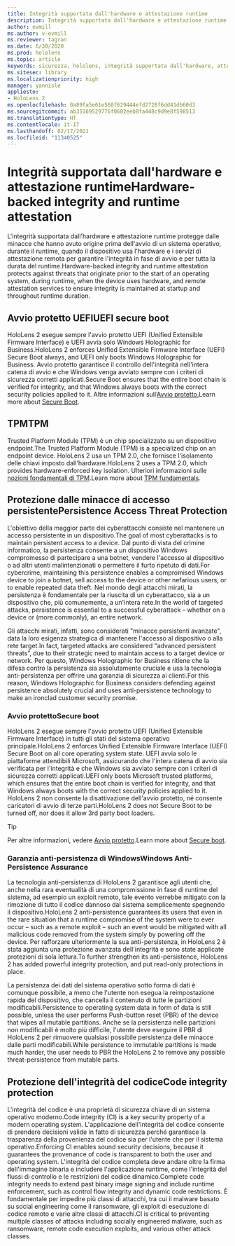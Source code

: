 ```yaml
---
title: Integrità supportata dall'hardware e attestazione runtime
description: Integrità supportata dall'hardware e attestazione runtime
author: evmill
ms.author: v-evmill
ms.reviewer: tagran
ms.date: 6/30/2020
ms.prod: hololens
ms.topic: article
keywords: sicurezza, hololens, integrità supportata dall'hardware, attestazione runtime, UEFI, avvio protetto UEFI, avvio sicuro, TPM, protezione dalle minacce, garanzia anti-persistenza di Windows, integrità del codice, protezione del codice
ms.sitesec: library
ms.localizationpriority: high
manager: yannisle
appliesto:
- HoloLens 2
ms.openlocfilehash: 0a89fa5e61e560f629444efd2728f6dd41db60d3
ms.sourcegitcommit: ab35169529776f0682eeb8fa448c9d9e8f598513
ms.translationtype: HT
ms.contentlocale: it-IT
ms.lasthandoff: 02/17/2021
ms.locfileid: "11340525"
---
```

# <span data-ttu-id="2026f-104">Integrità supportata dall'hardware e attestazione runtime</span><span class="sxs-lookup"><span data-stu-id="2026f-104">Hardware-backed integrity and runtime attestation</span></span>

<span data-ttu-id="2026f-105">L'integrità supportata dall'hardware e attestazione runtime protegge dalle minacce che hanno avuto origine prima dell'avvio di un sistema operativo, durante il runtime, quando il dispositivo usa l'hardware e i servizi di attestazione remota per garantire l'integrità in fase di avvio e per tutta la durata del runtime.</span><span class="sxs-lookup"><span data-stu-id="2026f-105">Hardware-backed integrity and runtime attestation protects against threats that originate prior to the start of an operating system, during runtime, when the device uses hardware, and remote attestation services to ensure integrity is maintained at startup and throughout runtime duration.</span></span>

## <span data-ttu-id="2026f-106">Avvio protetto UEFI</span><span class="sxs-lookup"><span data-stu-id="2026f-106">UEFI secure boot</span></span>

<span data-ttu-id="2026f-107">HoloLens 2 esegue sempre l'avvio protetto UEFI (Unified Extensible Firmware Interface) e UEFI avvia solo Windows Holographic for Business.</span><span class="sxs-lookup"><span data-stu-id="2026f-107">HoloLens 2 enforces Unified Extensible Firmware Interface (UEFI) Secure Boot always, and UEFI only boots Windows Holographic for Business.</span></span>
<span data-ttu-id="2026f-108">Avvio protetto garantisce il controllo dell'integrità nell'intera catena di avvio e che Windows venga avviato sempre con i criteri di sicurezza corretti applicati.</span><span class="sxs-lookup"><span data-stu-id="2026f-108">Secure Boot ensures that the entire boot chain is verified for integrity, and that Windows always boots with the correct security policies applied to it.</span></span> <span data-ttu-id="2026f-109">Altre informazioni sull’[Avvio protetto.](https://docs.microsoft.com/windows-hardware/design/device-experiences/oem-secure-boot)</span><span class="sxs-lookup"><span data-stu-id="2026f-109">Learn more about [Secure Boot](https://docs.microsoft.com/windows-hardware/design/device-experiences/oem-secure-boot).</span></span>

## <span data-ttu-id="2026f-110">TPM</span><span class="sxs-lookup"><span data-stu-id="2026f-110">TPM</span></span>

<span data-ttu-id="2026f-111">Trusted Platform Module (TPM) è un chip specializzato su un dispositivo endpoint.</span><span class="sxs-lookup"><span data-stu-id="2026f-111">The Trusted Platform Module (TPM) is a specialized chip on an endpoint device.</span></span> <span data-ttu-id="2026f-112">HoloLens 2 usa un TPM 2.0, che fornisce l'isolamento delle chiavi imposto dall'hardware.</span><span class="sxs-lookup"><span data-stu-id="2026f-112">HoloLens 2 uses a TPM 2.0, which provides hardware-enforced key isolation.</span></span> <span data-ttu-id="2026f-113">Ulteriori informazioni sulle [nozioni fondamentali di TPM](https://docs.microsoft.com/windows/security/information-protection/tpm/tpm-fundamentals).</span><span class="sxs-lookup"><span data-stu-id="2026f-113">Learn more about [TPM fundamentals](https://docs.microsoft.com/windows/security/information-protection/tpm/tpm-fundamentals).</span></span>

## <span data-ttu-id="2026f-114">Protezione dalle minacce di accesso persistente</span><span class="sxs-lookup"><span data-stu-id="2026f-114">Persistence Access Threat Protection</span></span>

<span data-ttu-id="2026f-115">L'obiettivo della maggior parte dei cyberattacchi consiste nel mantenere un accesso persistente in un dispositivo.</span><span class="sxs-lookup"><span data-stu-id="2026f-115">The goal of most cyberattacks is to maintain persistent access to a device.</span></span> <span data-ttu-id="2026f-116">Dal punto di vista del crimine informatico, la persistenza consente a un dispositivo Windows compromesso di partecipare a una botnet, vendere l'accesso al dispositivo o ad altri utenti malintenzionati o permettere il furto ripetuto di dati.</span><span class="sxs-lookup"><span data-stu-id="2026f-116">For cybercrime, maintaining this persistence enables a compromised Windows device to join a botnet, sell access to the device or other nefarious users, or to enable repeated data theft.</span></span> <span data-ttu-id="2026f-117">Nel mondo degli attacchi mirati, la persistenza è fondamentale per la riuscita di un cyberattacco, sia a un dispositivo che, più comunemente, a un'intera rete.</span><span class="sxs-lookup"><span data-stu-id="2026f-117">In the world of targeted attacks, persistence is essential to a successful cyberattack – whether on a device or (more commonly), an entire network.</span></span>  

<span data-ttu-id="2026f-118">Gli attacchi mirati, infatti, sono considerati "minacce persistenti avanzate", data la loro esigenza strategica di mantenere l'accesso al dispositivo o alla rete target.</span><span class="sxs-lookup"><span data-stu-id="2026f-118">In fact, targeted attacks are considered “advanced persistent threats”, due to their strategic need to maintain access to a target device or network.</span></span> <span data-ttu-id="2026f-119">Per questo, Windows Holographic for Business ritiene che la difesa contro la persistenza sia assolutamente cruciale e usa la tecnologia anti-persistenza per offrire una garanzia di sicurezza ai clienti.</span><span class="sxs-lookup"><span data-stu-id="2026f-119">For this reason, Windows Holographic for Business considers defending against persistence absolutely crucial and uses anti-persistence technology to make an ironclad customer security promise.</span></span>

### <span data-ttu-id="2026f-120">Avvio protetto</span><span class="sxs-lookup"><span data-stu-id="2026f-120">Secure boot</span></span>

<span data-ttu-id="2026f-121">HoloLens 2 esegue sempre l'avvio protetto UEFI (Unified Extensible Firmware Interface) in tutti gli stati del sistema operativo principale.</span><span class="sxs-lookup"><span data-stu-id="2026f-121">HoloLens 2 enforces Unified Extensible Firmware Interface (UEFI) Secure Boot on all core operating system state.</span></span> <span data-ttu-id="2026f-122">UEFI avvia solo le piattaforme attendibili Microsoft, assicurando che l'intera catena di avvio sia verificata per l'integrità e che Windows sia avviato sempre con i criteri di sicurezza corretti applicati.</span><span class="sxs-lookup"><span data-stu-id="2026f-122">UEFI only boots Microsoft trusted platforms, which ensures that the entire boot chain is verified for integrity, and that Windows always boots with the correct security policies applied to it.</span></span> <span data-ttu-id="2026f-123">HoloLens 2 non consente la disattivazione dell'avvio protetto, né consente caricatori di avvio di terze parti.</span><span class="sxs-lookup"><span data-stu-id="2026f-123">HoloLens 2 does not Secure Boot to be turned off, nor does it allow 3rd party boot loaders.</span></span>

> [!Tip]
> <span data-ttu-id="2026f-124">Per altre informazioni, vedere [Avvio protetto](https://docs.microsoft.com/windows-hardware/design/device-experiences/oem-secure-boot).</span><span class="sxs-lookup"><span data-stu-id="2026f-124">Learn more about [Secure boot](https://docs.microsoft.com/windows-hardware/design/device-experiences/oem-secure-boot).</span></span>

### <span data-ttu-id="2026f-125">Garanzia anti-persistenza di Windows</span><span class="sxs-lookup"><span data-stu-id="2026f-125">Windows Anti-Persistence Assurance</span></span>

<span data-ttu-id="2026f-126">La tecnologia anti-persistenza di HoloLens 2 garantisce agli utenti che, anche nella rara eventualità di una compromissione in fase di runtime del sistema, ad esempio un exploit remoto, tale evento verrebbe mitigato con la rimozione di tutto il codice dannoso dal sistema semplicemente spegnendo il dispositivo.</span><span class="sxs-lookup"><span data-stu-id="2026f-126">HoloLens 2 anti-persistence guarantees its users that even in the rare situation that a runtime compromise of the system were to ever occur – such as a remote exploit – such an event would be mitigated with all malicious code removed from the system simply by powering off the device.</span></span> <span data-ttu-id="2026f-127">Per rafforzare ulteriormente la sua anti-persistenza, in HoloLens 2 è stata aggiunta una protezione avanzata dell'integrità e sono state applicate protezioni di sola lettura.</span><span class="sxs-lookup"><span data-stu-id="2026f-127">To further strengthen its anti-persistence, HoloLens 2 has added powerful integrity protection, and put read-only protections in place.</span></span>

<span data-ttu-id="2026f-128">La persistenza dei dati del sistema operativo sotto forma di dati è comunque possibile, a meno che l'utente non esegua la reimpostazione rapida del dispositivo, che cancella il contenuto di tutte le partizioni modificabili.</span><span class="sxs-lookup"><span data-stu-id="2026f-128">Persistence to operating system data in form of data is still possible, unless the user performs Push-button reset (PBR) of the device that wipes all mutable partitions.</span></span> <span data-ttu-id="2026f-129">Anche se la persistenza nelle partizioni non modificabili è molto più difficile, l'utente deve eseguire il PBR di HoloLens 2 per rimuovere qualsiasi possibile persistenza delle minacce dalle parti modificabili.</span><span class="sxs-lookup"><span data-stu-id="2026f-129">While persistence to immutable partitions is made much harder, the user needs to PBR the HoloLens 2 to remove any possible threat-persistence from mutable parts.</span></span>

## <span data-ttu-id="2026f-130">Protezione dell'integrità del codice</span><span class="sxs-lookup"><span data-stu-id="2026f-130">Code integrity protection</span></span>

<span data-ttu-id="2026f-131">L'integrità del codice è una proprietà di sicurezza chiave di un sistema operativo moderno.</span><span class="sxs-lookup"><span data-stu-id="2026f-131">Code integrity (CI) is a key security property of a modern operating system.</span></span> <span data-ttu-id="2026f-132">L'applicazione dell'integrità del codice consente di prendere decisioni valide in fatto di sicurezza perché garantisce la trasparenza della provenienza del codice sia per l'utente che per il sistema operativo.</span><span class="sxs-lookup"><span data-stu-id="2026f-132">Enforcing CI enables sound security decisions, because it guarantees the provenance of code is transparent to both the user and operating system.</span></span> <span data-ttu-id="2026f-133">L'integrità del codice completa deve andare oltre la firma dell'immagine binaria e includere l'applicazione runtime, come l'integrità del flussi di controllo e le restrizioni del codice dinamico.</span><span class="sxs-lookup"><span data-stu-id="2026f-133">Complete code integrity needs to extend past binary image signing and include runtime enforcement, such as control flow integrity and dynamic code restrictions.</span></span> <span data-ttu-id="2026f-134">È fondamentale per impedire più classi di attacchi, tra cui il malware basato su social engineering come il ransomware, gli exploit di esecuzione di codice remoto e varie altre classi di attacchi.</span><span class="sxs-lookup"><span data-stu-id="2026f-134">CI is critical to preventing multiple classes of attacks including socially engineered malware, such as ransomware, remote code execution exploits, and various other attack classes.</span></span>

